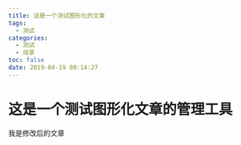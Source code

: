 ```yaml
---
title: 这是一个测试图形化的文章
tags:
  - 测试
categories:
  - 测试
  - 烧录
toc: false
date: 2019-04-19 00:14:27
---
```


# 这是一个测试图形化文章的管理工具
我是修改后的文章